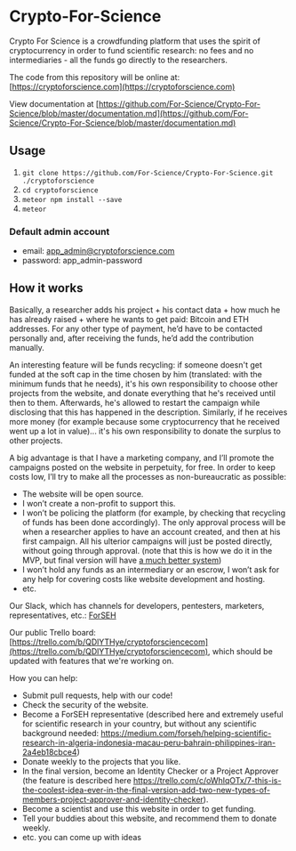 # Crypto-For-Science

Crypto For Science is a crowdfunding platform that uses the spirit of cryptocurrency in order to fund scientific research: no fees and no intermediaries - all the funds go directly to the researchers.

The code from this repository will be online at: [https://cryptoforscience.com](https://cryptoforscience.com)

View documentation at [https://github.com/For-Science/Crypto-For-Science/blob/master/documentation.md](https://github.com/For-Science/Crypto-For-Science/blob/master/documentation.md)

## Usage
1. `git clone https://github.com/For-Science/Crypto-For-Science.git ./cryptoforscience`
2. `cd cryptoforscience`
3. `meteor npm install --save`
4. `meteor`

### Default admin account

- email: app_admin@cryptoforscience.com
- password: app_admin-password

## How it works

Basically, a researcher adds his project + his contact data + how much he has already raised + where he wants to get paid: Bitcoin and ETH addresses. For any other type of payment, he’d have to be contacted personally and, after receiving the funds, he’d add the contribution manually.

An interesting feature will be funds recycling: if someone doesn't get funded at the soft cap in the time chosen by him (translated: with the minimum funds that he needs), it's his own responsibility to choose other projects from the website, and donate everything that he's received until then to them. Afterwards, he's allowed to restart the campaign while disclosing that this has happened in the description. Similarly, if he receives more money (for example because some cryptocurrency that he received went up a lot in value)... it's his own responsibility to donate the surplus to other projects.

A big advantage is that I have a marketing company, and I’ll promote the campaigns posted on the website in perpetuity, for free. In order to keep costs low, I’ll try to make all the processes as non-bureaucratic as possible:
- The website will be open source.
- I won’t create a non-profit to support this.
- I won’t be policing the platform (for example, by checking that recycling of funds has been done accordingly). The only approval process will be when a researcher applies to have an account created, and then at his first campaign. All his ulterior campaigns will just be posted directly, without going through approval. (note that this is how we do it in the MVP, but final version will have [a much better system](https://trello.com/c/oWhIqOTx/7-this-is-the-coolest-idea-ever-in-the-final-version-add-two-new-types-of-members-project-approver-and-identity-checker))
- I won’t hold any funds as an intermediary or an escrow, I won’t ask for any help for covering costs like website development and hosting.
- etc.

Our Slack, which has channels for developers, pentesters, marketers, representatives, etc.: [ForSEH](https://join.slack.com/t/forseh/shared_invite/enQtMzQ5MzI1Mjc2NTMwLWZkMzRmNmM5NzRhNzM0OWE2MzlmNTZlMWJjYzViNmU0NjFmMjM3MTAyYzJiOWQ0NTVhMWZjMGNiYmJiMWI0NDg)

Our public Trello board: [https://trello.com/b/QDlYTHye/cryptoforsciencecom](https://trello.com/b/QDlYTHye/cryptoforsciencecom), which should be updated with features that we're working on.

How you can help:
- Submit pull requests, help with our code!
- Check the security of the website.
- Become a ForSEH representative (described here and extremely useful for scientific research in your country, but without any scientific background needed: https://medium.com/forseh/helping-scientific-research-in-algeria-indonesia-macau-peru-bahrain-philippines-iran-2a4eb18cbce4)
- Donate weekly to the projects that you like.
- In the final version, become an Identity Checker or a Project Approver (the feature is described here https://trello.com/c/oWhIqOTx/7-this-is-the-coolest-idea-ever-in-the-final-version-add-two-new-types-of-members-project-approver-and-identity-checker).
- Become a scientist and use this website in order to get funding.
- Tell your buddies about this website, and recommend them to donate weekly.
- etc. you can come up with ideas

